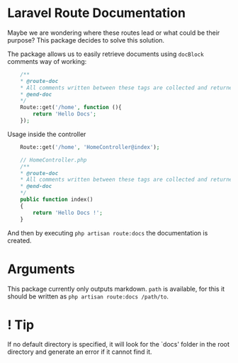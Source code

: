 # Laravel Route Documentation
Maybe we are wondering where these routes lead or what could be their purpose?
This package decides to solve this solution.

The package allows us to easily retrieve documents using `docBlock` comments
way of working:

```php
    /**
    * @route-doc 
    * All comments written between these tags are collected and returned by the filter.
    * @end-doc    
    */
    Route::get('/home', function (){
        return 'Hello Docs'; 
    });
```
Usage inside the controller

```php
    Route::get('/home', 'HomeController@index');

    // HomeController.php
    /**
    * @route-doc 
    * All comments written between these tags are collected and returned by the filter.
    * @end-doc    
    */    
    public function index()
    {
        return 'Hello Docs !';    
    }
```
And then by executing `php artisan route:docs` the documentation is created.

# Arguments
This package currently only outputs markdown.
`path` is available, for this it should be written as `php artisan route:docs /path/to`.

# ! Tip
If no default directory is specified, it will look for the `docs' folder in the root directory and generate an error if it cannot find it.
